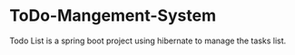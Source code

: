 # ToDo-Mangement-System
Todo List is a spring boot project using hibernate to manage the tasks list.
